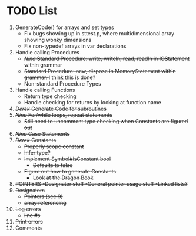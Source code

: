 # TODO List

1. GenerateCode() for arrays and set types
    - Fix bugs showing up in sttest.p, where multidimensional array showing wonky dimensions
	- Fix non-typedef arrays in var declarations 
2. Handle calling Procedures
	- <s> _Nina_ Standard Procedure: write, writeln, read, readln in IOStatement within grammar </s>
	- <s> Standard Procedure: new, dispose in MemoryStatement within grammar. </s> I think this is done?
	- Non-standard Procedure Types
3. Handle calling Functions
	- Return type checking
	- Handle checking for returns by looking at function name
4. <s>_Derek_ Generate Code for subroutines<s>
5. <s>_Nina_ For/while loops, repeat statements</s> 
	- Still need to uncomment type checking when Constants are figured out
6. <s>_Nina_ Case Statements</s>
7. _Derek_ Constants
	- Properly scope constant
	- Infer type?
    - Implement Symbol#isConstant bool
        - Defaults to false
    - Figure out how to generate Constants
        - Look at the Dragon Book
8. POINTERS
	-Designator stuff
	-General pointer usage stuff
	-Linked lists?
9. Designators 
	- Pointers (see 9)
	- array referencing      
10. Log errors
	- line #s
11. Print errors
12. Comments
